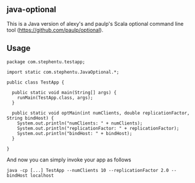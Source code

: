 java-optional
-------------
This is a Java version of alexy's and paulp's Scala optional command line tool (<https://github.com/paulp/optional>).

Usage
-----

    package com.stephentu.testapp;

    import static com.stephentu.JavaOptional.*;

    public class TestApp {

      public static void main(String[] args) {
        runMain(TestApp.class, args);
      }
      
      public static void optMain(int numClients, double replicationFactor, String bindHost) {
        System.out.println("numClients: " + numClients);
        System.out.println("replicationFactor: " + replicationFactor);
        System.out.println("bindHost: " + bindHost);
      }

    }

And now you can simply invoke your app as follows

    java -cp [...] TestApp --numClients 10 --replicationFactor 2.0 --bindHost localhost
